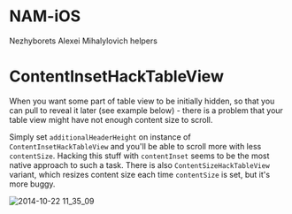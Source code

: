 # NAM-iOS
Nezhyborets Alexei Mihalylovich helpers

# ContentInsetHackTableView
When you want some part of table view to be initially hidden, so that you can pull to reveal it later (see example below) - there is a problem that your table view might have not enough content size to scroll. 

Simply set `additionalHeaderHeight` on instance of `ContentInsetHackTableView` and you'll be able to scroll more with less `contentSize`.
Hacking this stuff with `contentInset` seems to be the most native approach to such a task. There is also `ContentSizeHackTableView` variant, which resizes content size each time `contentSize` is set, but it's more buggy.

![2014-10-22 11_35_09](https://thumbs.gfycat.com/WideeyedGrippingAmericankestrel-size_restricted.gif)
